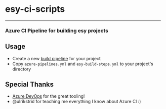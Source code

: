 # esy-ci-scripts
---
### Azure CI Pipeline for building esy projects

## Usage

- Create a new [build pipeline](https://dev.azure.com) for your project
- Copy `azure-pipelines.yml` and `esy-build-steps.yml` to your project's directory

## Special Thanks

- [Azure DevOps](https://azure.microsoft.com/en-us/services/devops/) for the great tooling!
- @ulrikstrid for teaching me everything I know about Azure CI :)
